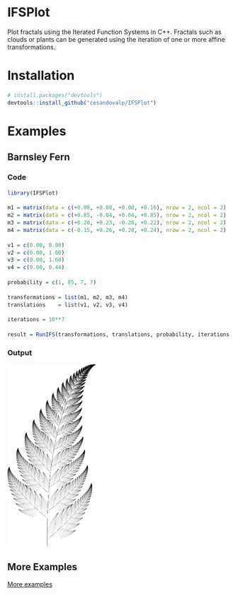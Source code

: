 # IFSPlot

Plot fractals using the Iterated Function Systems in C++.
Fractals such as clouds or plants can be generated using the iteration of one or more affine transformations.

# Installation

```R
# install.packages("devtools")
devtools::install_github("cesandovalp/IFSPlot")
```

# Examples

## Barnsley Fern

### Code

```R
library(IFSPlot)

m1 = matrix(data = c(+0.00, +0.00, +0.00, +0.16), nrow = 2, ncol = 2)
m2 = matrix(data = c(+0.85, -0.04, +0.04, +0.85), nrow = 2, ncol = 2)
m3 = matrix(data = c(+0.20, +0.23, -0.26, +0.22), nrow = 2, ncol = 2)
m4 = matrix(data = c(-0.15, +0.26, +0.28, +0.24), nrow = 2, ncol = 2)

v1 = c(0.00, 0.00)
v2 = c(0.00, 1.60)
v3 = c(0.00, 1.60)
v4 = c(0.00, 0.44)

probability = c(1, 85, 7, 7)

transformations = list(m1, m2, m3, m4)
translations    = list(v1, v2, v3, v4)

iterations = 10**7

result = RunIFS(transformations, translations, probability, iterations, 600*1200, 1)
```
### Output

<img src="docs/fern_grayscale.png" width="200">

## More Examples

[More examples](Examples.md)

